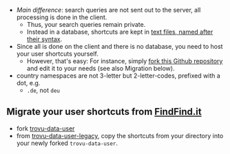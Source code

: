 - *Main difference*: search queries are not sent out to the server, all processing is done in the client.
  - Thus, your search queries remain private.
  - Instead in a database, shortcuts are kept in [text files, named after their syntax](https://github.com/trovu/trovu-data/blob/master/shortcuts/o/g/1.txt).
- Since all is done on the client and there is no database, you need to host your user shortcuts yourself. 
  - However, that's easy: For instance, simply [fork this Github repository](https://github.com/trovu/trovu-data-user) and edit it to your needs (see also Migration below).
- country namespaces are not 3-letter but 2-letter-codes, prefixed with a dot, e.g.
  - `.de`, not `deu`

## Migrate your user shortcuts from [FindFind.it](https://www.findfind.it/u/jorges)
- fork [trovu-data-user](https://github.com/trovu/trovu-data-user)
- from [trovu-data-user-legacy](https://github.com/trovu/trovu-data-user-legacy), copy the shortcuts from your directory into your newly forked `trovu-data-user`.
